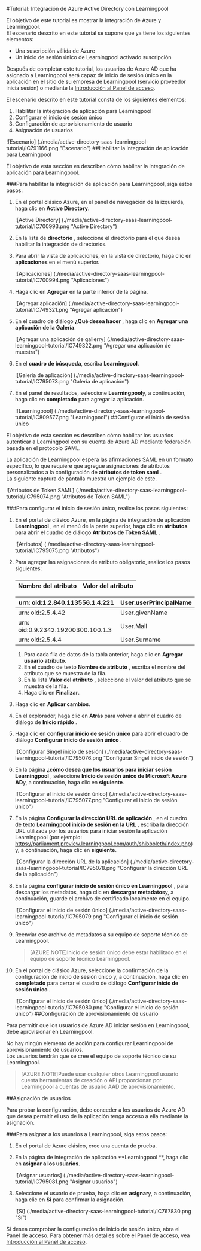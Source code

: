 <properties 
    pageTitle="Tutorial: Integración de Azure Active Directory con Learningpool | Microsoft Azure" 
    description="Aprenda a usar Learningpool con Azure Active Directory para habilitar el inicio de sesión único, aprovisionamiento automatizado y mucho más." 
    services="active-directory" 
    authors="jeevansd"  
    documentationCenter="na" 
    manager="femila"/>
<tags 
    ms.service="active-directory" 
    ms.devlang="na" 
    ms.topic="article" 
    ms.tgt_pltfrm="na" 
    ms.workload="identity" 
    ms.date="09/29/2016" 
    ms.author="jeedes" />

#<a name="tutorial-azure-active-directory-integration-with-learningpool"></a>Tutorial: Integración de Azure Active Directory con Learningpool
  
El objetivo de este tutorial es mostrar la integración de Azure y Learningpool.  
El escenario descrito en este tutorial se supone que ya tiene los siguientes elementos:

-   Una suscripción válida de Azure
-   Un inicio de sesión único de Learningpool activado suscripción
  
Después de completar este tutorial, los usuarios de Azure AD que ha asignado a Learningpool será capaz de inicio de sesión único en la aplicación en el sitio de su empresa de Learningpool (servicio proveedor inicia sesión) o mediante la [Introducción al Panel de acceso](active-directory-saas-access-panel-introduction.md).
  
El escenario descrito en este tutorial consta de los siguientes elementos:

1.  Habilitar la integración de aplicación para Learningpool
2.  Configurar el inicio de sesión único
3.  Configuración de aprovisionamiento de usuario
4.  Asignación de usuarios

![Escenario] (./media/active-directory-saas-learningpool-tutorial/IC791166.png "Escenario")
##<a name="enabling-the-application-integration-for-learningpool"></a>Habilitar la integración de aplicación para Learningpool
  
El objetivo de esta sección es describen cómo habilitar la integración de aplicación para Learningpool.

###<a name="to-enable-the-application-integration-for-learningpool-perform-the-following-steps"></a>Para habilitar la integración de aplicación para Learningpool, siga estos pasos:

1.  En el portal clásico Azure, en el panel de navegación de la izquierda, haga clic en **Active Directory**.

    ![Active Directory] (./media/active-directory-saas-learningpool-tutorial/IC700993.png "Active Directory")

2.  En la lista de **directorio** , seleccione el directorio para el que desea habilitar la integración de directorios.

3.  Para abrir la vista de aplicaciones, en la vista de directorio, haga clic en **aplicaciones** en el menú superior.

    ![Aplicaciones] (./media/active-directory-saas-learningpool-tutorial/IC700994.png "Aplicaciones")

4.  Haga clic en **Agregar** en la parte inferior de la página.

    ![Agregar aplicación] (./media/active-directory-saas-learningpool-tutorial/IC749321.png "Agregar aplicación")

5.  En el cuadro de diálogo **¿Qué desea hacer** , haga clic en **Agregar una aplicación de la Galería**.

    ![Agregar una aplicación de gallerry] (./media/active-directory-saas-learningpool-tutorial/IC749322.png "Agregar una aplicación de muestra")

6.  En el **cuadro de búsqueda**, escriba **Learningpool**.

    ![Galería de aplicación] (./media/active-directory-saas-learningpool-tutorial/IC795073.png "Galería de aplicación")

7.  En el panel de resultados, seleccione **Learningpool**y, a continuación, haga clic en **completado** para agregar la aplicación.

    ![Learningpool] (./media/active-directory-saas-learningpool-tutorial/IC809577.png "Learningpool")
##<a name="configuring-single-sign-on"></a>Configurar el inicio de sesión único
  
El objetivo de esta sección es describen cómo habilitar los usuarios autenticar a Learningpool con su cuenta de Azure AD mediante federación basada en el protocolo SAML.
  
La aplicación de Learningpool espera las afirmaciones SAML en un formato específico, lo que requiere que agregue asignaciones de atributos personalizados a la configuración de **atributos de token saml** .  
La siguiente captura de pantalla muestra un ejemplo de este.

![Atributos de Token SAML] (./media/active-directory-saas-learningpool-tutorial/IC795074.png "Atributos de Token SAML")

###<a name="to-configure-single-sign-on-perform-the-following-steps"></a>Para configurar el inicio de sesión único, realice los pasos siguientes:

1.  En el portal de clásico Azure, en la página de integración de aplicación **Learningpool** , en el menú de la parte superior, haga clic en **atributos** para abrir el cuadro de diálogo **Atributos de Token SAML** .

    ![Atributos] (./media/active-directory-saas-learningpool-tutorial/IC795075.png "Atributos")

2.  Para agregar las asignaciones de atributo obligatorio, realice los pasos siguientes:

    ###  

  	|Nombre del atributo                |Valor del atributo            |
  	|------------------------------|---------------------------|

     urn: oid:1.2.840.113556.1.4.221 | User.userPrincipalName
  	|-------------------------------|--------------------------|  
     urn: oid:2.5.4.42|User.givenName   
  	|urn: oid:0.9.2342.19200300.100.1.3|User.Mail
  	|urn: oid:2.5.4.4|User.Surname

    1.  Para cada fila de datos de la tabla anterior, haga clic en **Agregar usuario atributo**.
    2.  En el cuadro de texto **Nombre de atributo** , escriba el nombre del atributo que se muestra de la fila.
    3.  En la lista **Valor del atributo** , seleccione el valor del atributo que se muestra de la fila.
    4.  Haga clic en **Finalizar**.

3.  Haga clic en **Aplicar cambios**.

4.  En el explorador, haga clic en **Atrás** para volver a abrir el cuadro de diálogo de **Inicio rápido** .

5.  Haga clic en **configurar inicio de sesión único** para abrir el cuadro de diálogo **Configurar inicio de sesión único** .

    ![Configurar Singel inicio de sesión] (./media/active-directory-saas-learningpool-tutorial/IC795076.png "Configurar Singel inicio de sesión")

6.  En la página **¿cómo desea que los usuarios para iniciar sesión Learningpool** , seleccione **Inicio de sesión único de Microsoft Azure AD**y, a continuación, haga clic en **siguiente**.

    ![Configurar el inicio de sesión único] (./media/active-directory-saas-learningpool-tutorial/IC795077.png "Configurar el inicio de sesión único")

7.  En la página **Configurar la dirección URL de aplicación** , en el cuadro de texto **Learningpool inicio de sesión en la URL** , escriba la dirección URL utilizada por los usuarios para iniciar sesión la aplicación Learningpool (por ejemplo: https://parliament.preview.learningpool.com/auth/shibboleth/index.php) y, a continuación, haga clic en **siguiente**.

    ![Configurar la dirección URL de la aplicación] (./media/active-directory-saas-learningpool-tutorial/IC795078.png "Configurar la dirección URL de la aplicación")

8.  En la página **configurar inicio de sesión único en Learningpool** , para descargar los metadatos, haga clic en **descargar metadatos**y, a continuación, guarde el archivo de certificado localmente en el equipo.

    ![Configurar el inicio de sesión único] (./media/active-directory-saas-learningpool-tutorial/IC795079.png "Configurar el inicio de sesión único")

9.  Reenviar ese archivo de metadatos a su equipo de soporte técnico de Learningpool.

    >[AZURE.NOTE]Inicio de sesión único debe estar habilitado en el equipo de soporte técnico Learningpool.

10. En el portal de clásico Azure, seleccione la confirmación de la configuración de inicio de sesión único y, a continuación, haga clic en **completado** para cerrar el cuadro de diálogo **Configurar inicio de sesión único** .

    ![Configurar el inicio de sesión único] (./media/active-directory-saas-learningpool-tutorial/IC795080.png "Configurar el inicio de sesión único")
##<a name="configuring-user-provisioning"></a>Configuración de aprovisionamiento de usuario
  
Para permitir que los usuarios de Azure AD iniciar sesión en Learningpool, debe aprovisionar en Learningpool.
  
No hay ningún elemento de acción para configurar Learningpool de aprovisionamiento de usuarios.  
Los usuarios tendrán que se cree el equipo de soporte técnico de su Learningpool.

>[AZURE.NOTE]Puede usar cualquier otros Learningpool usuario cuenta herramientas de creación o API proporcionan por Learningpool a cuentas de usuario AAD de aprovisionamiento.

##<a name="assigning-users"></a>Asignación de usuarios
  
Para probar la configuración, debe conceder a los usuarios de Azure AD que desea permitir el uso de la aplicación tenga acceso a ella mediante la asignación.

###<a name="to-assign-users-to-learningpool-perform-the-following-steps"></a>Para asignar a los usuarios a Learningpool, siga estos pasos:

1.  En el portal de Azure clásico, cree una cuenta de prueba.

2.  En la página de integración de aplicación **Learningpool **, haga clic en **asignar a los usuarios**.

    ![Asignar usuarios] (./media/active-directory-saas-learningpool-tutorial/IC795081.png "Asignar usuarios")

3.  Seleccione el usuario de prueba, haga clic en **asignar**y, a continuación, haga clic en **Sí** para confirmar la asignación.

    ![Sí] (./media/active-directory-saas-learningpool-tutorial/IC767830.png "Sí")
  
Si desea comprobar la configuración de inicio de sesión único, abra el Panel de acceso. Para obtener más detalles sobre el Panel de acceso, vea [Introducción al Panel de acceso](active-directory-saas-access-panel-introduction.md).